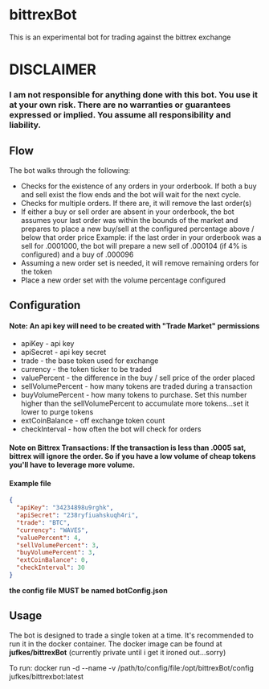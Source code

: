# bittrexBot
This is an experimental bot for trading against the bittrex exchange

# DISCLAIMER

### I am not responsible for anything done with this bot. You use it at your own risk. There are no warranties or guarantees expressed or implied. You assume all responsibility and liability.


## Flow

The bot walks through the following:

* Checks for the existence of any orders in your orderbook. If both a buy and sell exist the flow ends and the bot will wait for the next cycle. 
* Checks for multiple orders. If there are, it will remove the last order(s)
* If either a buy or sell order are absent in your orderbook, the bot assumes your last order was within the bounds of the market and prepares to place a new buy/sell at the configured percentage above / below that order price
Example: if the last order in your orderbook was a sell for .0001000, the bot will prepare a new sell of .000104 (if 4% is configured) and a buy of .000096
* Assuming a new order set is needed, it will remove remaining orders for the token
* Place a new order set with the volume percentage configured

## Configuration

#### Note: An api key will need to be created with "Trade Market" permissions

* apiKey - api key
* apiSecret - api key secret
* trade - the base token used for exchange
* currency - the token ticker to be traded
* valuePercent - the difference in the buy / sell price of the order placed
* sellVolumePercent - how many tokens are traded during a transaction
* buyVolumePercent - how many tokens to purchase. Set this number higher than the sellVolumePercent to accumulate more tokens...set it lower to purge tokens
* extCoinBalance - off exchange token count
* checkInterval - how often the bot will check for orders

#### Note on Bittrex Transactions: If the transaction is less than .0005 sat, bittrex will ignore the order. So if you have a low volume of cheap tokens you'll have to leverage more volume.

#### Example file 

```json
{
  "apiKey": "34234898u9rghk",
  "apiSecret": "238ryfiuahskuqh4ri",
  "trade": "BTC",
  "currency": "WAVES",
  "valuePercent": 4,
  "sellVolumePercent": 3,
  "buyVolumePercent": 3,
  "extCoinBalance": 0,
  "checkInterval": 30
}
```
__the config file MUST be named botConfig.json__

## Usage
The bot is designed to trade a single token at a time. It's recommended to run it in the docker container. 
The docker image can be found at __jufkes/bittrexBot__ (currently private until i get it ironed out...sorry)

To run:
docker run -d --name <name> -v /path/to/config/file:/opt/bittrexBot/config jufkes/bittrexbot:latest

